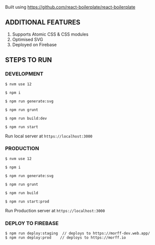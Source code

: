 Built using https://github.com/react-boilerplate/react-boilerplate

## **ADDITIONAL FEATURES**

1. Supports Atomic CSS & CSS modules
2. Optimised SVG
3. Deployed on Firebase

## **STEPS TO RUN**

### **DEVELOPMENT**

```
$ nvm use 12

$ npm i

$ npm run generate:svg

$ npm run grunt

$ npm run build:dev

$ npm run start
```

Run local server at `https://localhost:3000`

### **PRODUCTION**

```
$ nvm use 12

$ npm i

$ npm run generate:svg

$ npm run grunt

$ npm run build

$ npm run start:prod
```

Run Production server at `https://localhost:3000`

### **DEPLOY TO FIREBASE**

```
$ npm run deploy:staging  // deploys to https://morff-dev.web.app/
$ npm run deploy:prod    // deploys to https://morff.io
```
